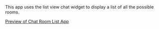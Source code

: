 This app uses the list view chat widget to display a list of all the possible rooms. 

[Preview of Chat Room List App](https://github.com/Kiran-Mandhane/iotum-samples/assets/108360272/12b96a4b-0908-42a8-bb47-373ddbb76bfe)
